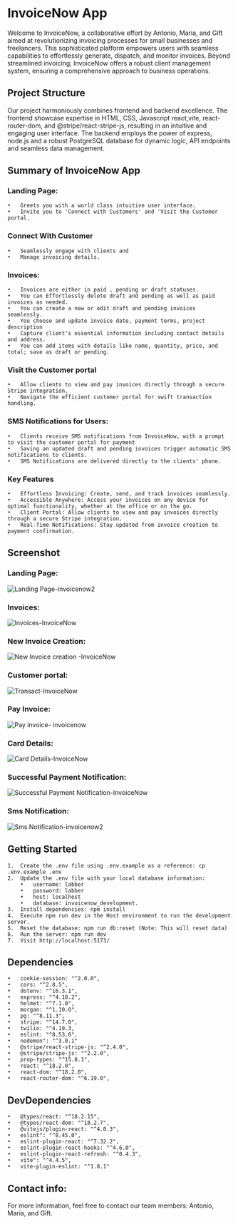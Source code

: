 # InvoiceNow App

Welcome to InvoiceNow, a collaborative effort by Antonio, Maria, and Gift aimed at revolutionizing invoicing processes for small businesses and freelancers. This sophisticated platform empowers users with seamless capabilities to effortlessly generate, dispatch, and monitor invoices. Beyond streamlined invoicing, InvoiceNow offers a robust client management system, ensuring a comprehensive approach to business operations.

## Project Structure

Our project harmoniously combines frontend and backend excellence. The frontend showcase expertise in HTML, CSS, Javascript react,vite, react-router-dom, and @stripe/react-stripe-js, resulting in an intuitive and engaging user interface. The backend employs the power of express, node.js and a robust PostgreSQL database for dynamic logic, API endpoints and seamless data management.

## Summary of InvoiceNow App

### Landing Page:

	•	Greets you with a world class intuitive user interface. 
	•	Invite you to 'Connect with Customers' and 'Visit the Customer portal.

### Connect With Customer

	•	Seamlessly engage with clients and 
	•	Manage invoicing details.
 
 ### Invoices:

	•	Invoices are either in paid , pending or draft statuses.
	•	You can Effortlessly delete draft and pending as well as paid invoices as needed. 
	•	You can create a new or edit draft and pending invoices seamlessly.
	•	You choose and update invoice date, payment terms, project description 
	•	Capture client's essential information including contact details and address. 
	•	You can add items with details like name, quantity, price, and total; save as draft or pending. 
 
### Visit the Customer portal

	•	Allow clients to view and pay invoices directly through a secure Stripe integration.
	•	Navigate the efficient customer portal for swift transaction handling.

### SMS Notifications for Users:

	•	Clients receive SMS notifications from InvoiceNow, with a prompt to visit the customer portal for payment
 	•	Saving an updated draft and pending invoices trigger automatic SMS notifications to clients. 
	•	SMS Notifications are delivered directly to the clients' phone.


### Key Features

	•	Effortless Invoicing: Create, send, and track invoices seamlessly.
	•	Accessible Anywhere: Access your invoices on any device for optimal functionality, whether at the office or on the go.
	•	Client Portal: Allow clients to view and pay invoices directly through a secure Stripe integration.
	•	Real-Time Notifications: Stay updated from invoice creation to payment confirmation.


## Screenshot

### Landing Page:
![Landing Page-invoicenow2](https://github.com/ascotlan/invoice-now/assets/105958169/3f7b16ed-8363-49b0-abfa-f73d03f339ff)

### Invoices:
![Invoices-InvoiceNow](https://github.com/ascotlan/invoice-now/assets/105958169/8c27e34d-6504-4ed1-bcfe-04338fe62dcc)

### New Invoice Creation:
![New Invoice creation -InvoiceNow](https://github.com/ascotlan/invoice-now/assets/105958169/bc245245-1c61-4722-b424-55a44cc027b1)

### Customer portal:
![Transact-InvoiceNow](https://github.com/ascotlan/invoice-now/assets/105958169/6e6d6ab0-278d-4a12-8c77-a5e722984ac8)

### Pay Invoice:
![Pay invoice- invoicenow](https://github.com/ascotlan/invoice-now/assets/105958169/6c017c29-9b30-4a11-91fb-6677b95d55f9)

### Card Details:
![Card Details-InvoiceNow](https://github.com/ascotlan/invoice-now/assets/105958169/ee167146-2f98-4abc-a752-7f72daaa5447)

### Successful Payment Notification:
![Successful Payment Notification-InvoiceNow](https://github.com/ascotlan/invoice-now/assets/105958169/936fe966-882f-42b6-8be0-dfb75f42a3c3)

### Sms Notification:
![Sms Notification-invoicenow2](https://github.com/ascotlan/invoice-now/assets/105958169/cb5f004a-8b48-4694-8796-58e3518ff79c)


## Getting Started


	1.	Create the .env file using .env.example as a reference: cp .env.example .env
	2.	Update the .env file with your local database information:
		•	username: labber
		•	password: labber
		•	host: localhost
		•	database: invoicenow_development.
	3.	Install dependencies: npm install
	4.	Execute npm run dev in the Host environment to run the development server.
	5.	Reset the database: npm run db:reset (Note: This will reset data)
	6.	Run the server: npm run dev
	7.	Visit http://localhost:5173/

## Dependencies

	•	cookie-session: "^2.0.0",
	•	cors: "^2.8.5",
	•	dotenv: "^16.3.1",
	•	express: "^4.18.2",
	•	helmet: "^7.1.0",
	•	morgan: "^1.10.0",
	•	pg: "^8.11.3",
	•	stripe: "^14.7.0",
	•	twilio: "^4.19.3,
	•	eslint: "^8.53.0",
	•	nodemon": "^3.0.1"
	•	@stripe/react-stripe-js: "^2.4.0",
	•	@stripe/stripe-js: "^2.2.0",
	•	prop-types: "^15.8.1",
	•	react: "^18.2.0",
	•	react-dom: "^18.2.0",
	•	react-router-dom: "^6.19.0",
 
## DevDependencies

	•	@types/react: "^18.2.15",
	•	@types/react-dom: "^18.2.7",
	•	@vitejs/plugin-react: "^4.0.3",
	•	eslint": "^8.45.0",
	•	eslint-plugin-react: "^7.32.2",
	•	eslint-plugin-react-hooks: "^4.6.0",
	•	eslint-plugin-react-refresh: "^0.4.3",
	•	vite": "^4.4.5",
	•	vite-plugin-eslint: "^1.8.1"

## Contact info:
For more information, feel free to contact our team members: Antonio, Maria, and Gift.



